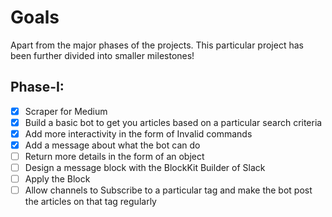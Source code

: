 # Goals

Apart from the major phases of the projects.
This particular project has been further divided into smaller milestones!

## Phase-I:

- [x] Scraper for Medium
- [x] Build a basic bot to get you articles based on a particular search criteria
- [x] Add more interactivity in the form of Invalid commands
- [x] Add a message about what the bot can do
- [ ] Return more details in the form of an object
- [ ] Design a message block with the BlockKit Builder of Slack
- [ ] Apply the Block
- [ ] Allow channels to Subscribe to a particular tag and make the bot post the articles on that tag regularly
